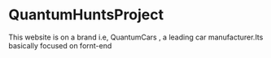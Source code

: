 # QuantumHuntsProject
This website is on a brand i.e, QuantumCars , a leading car manufacturer.Its basically focused on fornt-end
